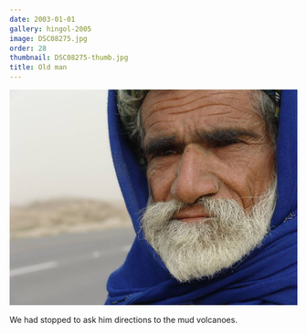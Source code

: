 ```yaml
---
date: 2003-01-01
gallery: hingol-2005
image: DSC08275.jpg
order: 28
thumbnail: DSC08275-thumb.jpg
title: Old man
---
```


![Old man](./DSC08275.jpg)

We had stopped to ask him directions to the mud volcanoes.
